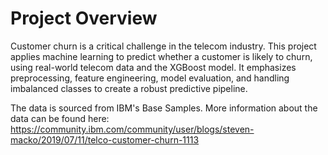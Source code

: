 # Project Overview
Customer churn is a critical challenge in the telecom industry. This project applies machine learning to predict whether a customer is likely to churn, using real-world telecom data and the XGBoost model. It emphasizes preprocessing, feature engineering, model evaluation, and handling imbalanced classes to create a robust predictive pipeline.

The data is sourced from IBM's Base Samples. More information about the data can be found here: https://community.ibm.com/community/user/blogs/steven-macko/2019/07/11/telco-customer-churn-1113
